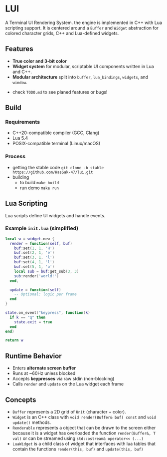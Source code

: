 # LUI 
A Terminal UI Rendering System. the engine is implemented in C++ with Lua scripting support. It is centered around a `Buffer` and `Widget` abstraction for colored character grids, C++ and Lua-defined widgets.

## Features
- **True color and 3-bit color**
- **Widget system** for modular, scriptable UI components written in Lua and C++.
- **Modular architecture** split into `buffer`, `lua_bindings`, `widgets`, and `window`.

* check `TODO.md` to see planed features or bugs!

## Build

### Requirements

* C++20-compatible compiler (GCC, Clang)
* Lua 5.4
* POSIX-compatible terminal (Linux/macOS)

### Process

- getting the stable code `git clone -b stable https://github.com/HasSak-47/lui.git`
- building
    - to build `make build`
    - run demo `make run`

## Lua Scripting

Lua scripts define UI widgets and handle events.

### Example `init.lua` (simplified)

```lua
local w = widget.new {
  render = function(self, buf)
    buf:set(1, 1, 'H')
    buf:set(2, 1, 'e')
    buf:set(3, 1, 'l')
    buf:set(4, 1, 'l')
    buf:set(5, 1, 'o')
    local sub = buf:get_sub(3, 3)
    sub:render('world!')
  end,

  update = function(self)
    -- Optional: logic per frame
  end
}

state.on_event("keypress", function(k)
  if k == "q" then
    state.exit = true
  end
end)

return w
```
## Runtime Behavior

* Enters **alternate screen buffer**
* Runs at \~60Hz unless blocked
* Accepts **keypresses** via raw stdin (non-blocking)
* Calls `render` and `update` on the Lua widget each frame

## Concepts

* `Buffer` represents a 2D grid of `Unit` (character + color).
* `Widget` is an C++ class with `void render(Buffer& buf) const` and `void update()` methods.
* `Renderable` represents a object that can be drawn to the screen either because it is a widget has overloaded the function `render(Buffer&, T val)` or can be streamed using `std::ostream& operator<< (...)`
* `LuaWidget` is a child class of widget that interfaces with lua tables that contain the functions `render(this, buf)` and `update(this, buf)` 
